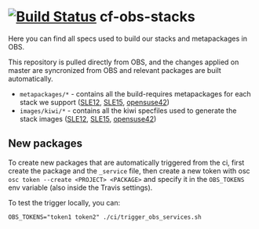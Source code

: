 # [![Build Status](https://travis-ci.org/SUSE/cf-obs-stacks.svg?branch=master)](https://travis-ci.org/SUSE/cf-obs-stacks) cf-obs-stacks

Here you can find all specs used to build our stacks and metapackages in OBS.

This repository is pulled directly from OBS, and the changes applied on master are syncronized from OBS and relevant packages are built automatically.

- `metapackages/*` - contains all the build-requires metapackages for each stack we support ([SLE12](https://build.opensuse.org/package/show/Cloud:Platform:Stack-SLE:packages/aaa_stack_build_requires), [SLE15](https://build.opensuse.org/package/show/Cloud:Platform:Stack:packages/aaa_stack_build_requires), [opensuse42](https://build.opensuse.org/package/show/Cloud:Platform:Stack-openSUSE:packages/aaa_stack_build_requires))
- `images/kiwi/*` - contains all the kiwi specfiles used to generate the stack images ([SLE12](https://build.opensuse.org/package/show/Cloud:Platform:Stack-SLE:rootfs/cf-sle12), [SLE15](https://build.opensuse.org/package/show/Cloud:Platform:Stack:rootfs/sle15), [opensuse42](https://build.opensuse.org/package/show/Cloud:Platform:Stack-openSUSE:rootfs/cf-opensuse42))

## New packages

To create new packages that are automatically triggered from the ci, first create the package and the `_service` file, then
create a new token with osc `osc token --create <PROJECT> <PACKAGE>` and specify it in the `OBS_TOKENS` env variable (also inside the Travis settings).

To test the trigger locally, you can:

	OBS_TOKENS="token1 token2" ./ci/trigger_obs_services.sh

